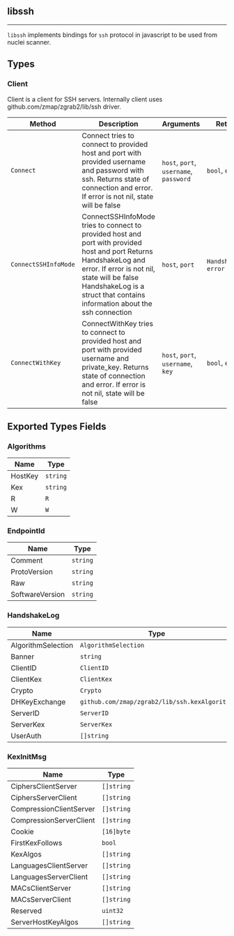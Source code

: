 ## libssh 
---


`libssh` implements bindings for `ssh` protocol in javascript
to be used from nuclei scanner.



## Types

### Client

 Client is a client for SSH servers.    Internally client uses github.com/zmap/zgrab2/lib/ssh driver.

| Method | Description | Arguments | Returns |
|--------|-------------|-----------|---------|
| `Connect` |  Connect tries to connect to provided host and port  with provided username and password with ssh.    Returns state of connection and error. If error is not nil,  state will be false | `host`, `port`, `username`, `password` | `bool`, `error` |
| `ConnectSSHInfoMode` |  ConnectSSHInfoMode tries to connect to provided host and port  with provided host and port    Returns HandshakeLog and error. If error is not nil,  state will be false    HandshakeLog is a struct that contains information about the  ssh connection | `host`, `port` | `HandshakeLog`, `error` |
| `ConnectWithKey` |  ConnectWithKey tries to connect to provided host and port  with provided username and private_key.    Returns state of connection and error. If error is not nil,  state will be false | `host`, `port`, `username`, `key` | `bool`, `error` |




## Exported Types Fields
### Algorithms

| Name | Type | 
|--------|-------------|
| HostKey | `string` |
| Kex | `string` |
| R | `R` |
| W | `W` |
### EndpointId

| Name | Type | 
|--------|-------------|
| Comment | `string` |
| ProtoVersion | `string` |
| Raw | `string` |
| SoftwareVersion | `string` |
### HandshakeLog

| Name | Type | 
|--------|-------------|
| AlgorithmSelection | `AlgorithmSelection` |
| Banner | `string` |
| ClientID | `ClientID` |
| ClientKex | `ClientKex` |
| Crypto | `Crypto` |
| DHKeyExchange | `github.com/zmap/zgrab2/lib/ssh.kexAlgorithm` |
| ServerID | `ServerID` |
| ServerKex | `ServerKex` |
| UserAuth | `[]string` |
### KexInitMsg

| Name | Type | 
|--------|-------------|
| CiphersClientServer | `[]string` |
| CiphersServerClient | `[]string` |
| CompressionClientServer | `[]string` |
| CompressionServerClient | `[]string` |
| Cookie | `[16]byte` |
| FirstKexFollows | `bool` |
| KexAlgos | `[]string` |
| LanguagesClientServer | `[]string` |
| LanguagesServerClient | `[]string` |
| MACsClientServer | `[]string` |
| MACsServerClient | `[]string` |
| Reserved | `uint32` |
| ServerHostKeyAlgos | `[]string` |
